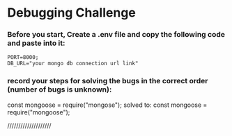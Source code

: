 # Debugging Challenge

### Before you start, Create a .env file and copy the following code and paste into it:

```
PORT=8000;
DB_URL="your mongo db connection url link"
```

### record your steps for solving the bugs in the correct order (number of bugs is unknown):

const mongoose = require("mongose");
solved to:
const mongoose = require("mongoose");

////////////////////